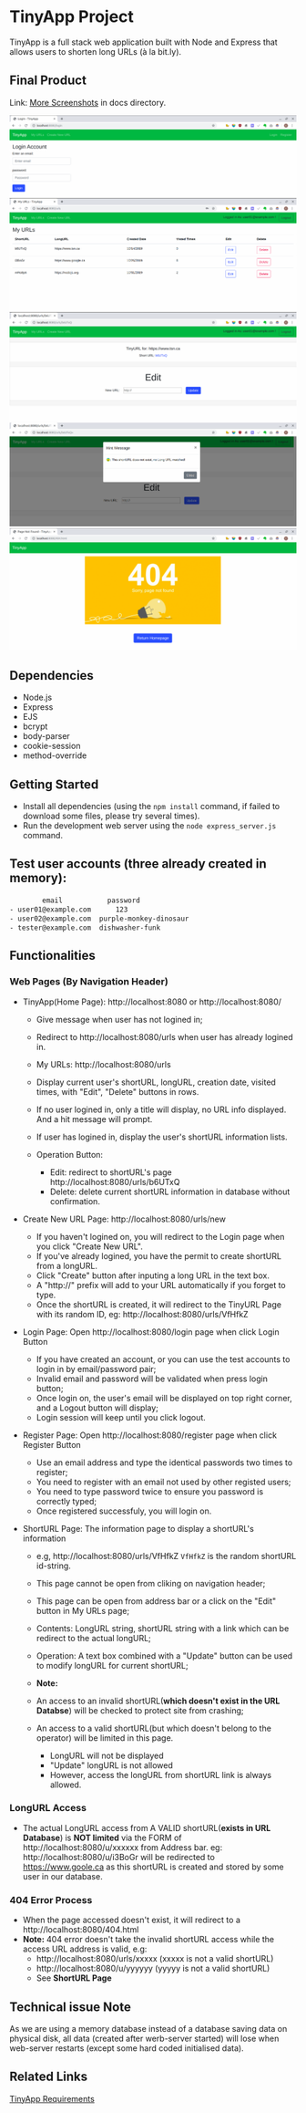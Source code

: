 
# TinyApp Project

TinyApp is a full stack web application built with Node and Express that allows users to shorten long URLs (à la bit.ly).

## Final Product

Link: [More Screenshots](https://github.com/denven/tinyapp/tree/feature/user-registration/docs) in docs directory.

![Login](./docs/Login.png)
![My URLs](https://github.com/denven/tinyapp/blob/master/docs/My%20URLs.png)
![ShortURL](./docs/ShortURL.png)
![ShortURL Acess without permission](https://github.com/denven/tinyapp/blob/master/docs/ShortURL%20Invalid.png)
![404 Error](https://github.com/denven/tinyapp/blob/master/docs/404%20Error.png)

## Dependencies

- Node.js
- Express
- EJS
- bcrypt
- body-parser
- cookie-session
- method-override

## Getting Started

- Install all dependencies (using the `npm install` command, if failed to download some files, please try several times).
- Run the development web server using the `node express_server.js` command.

## Test user accounts (three already created in memory):
            email           password
    - user01@example.com      123
    - user02@example.com  purple-monkey-dinosaur
    - tester@example.com  dishwasher-funk

## Functionalities

### Web Pages (By Navigation Header)
- TinyApp(Home Page): http://localhost:8080 or http://localhost:8080/
  - Give message when user has not logined in;
  - Redirect to http://localhost:8080/urls when user has already logined in.

  - My URLs: http://localhost:8080/urls
  - Display current user's shortURL, longURL, creation date, visited times, with "Edit", "Delete" buttons in rows.
  - If no user logined in, only a title will display, no URL info displayed. And a hit message will prompt.
  - If user has logined in, display the user's shortURL information lists.
  - Operation Button:
    - Edit: redirect to shortURL's page http://localhost:8080/urls/b6UTxQ
    - Delete: delete current shortURL information in database without confirmation.

- Create New URL Page: http://localhost:8080/urls/new
  - If you haven't logined on, you will redirect to the Login page when you click "Create New URL".
  - If you've already logined, you have the permit to create shortURL from a longURL.
  - Click "Create" button after inputing a long URL in the text box.
  - A "http://" prefix will add to your URL automatically if you forget to type.
  - Once the shortURL is created, it will redirect to the TinyURL Page with its random ID, eg: http://localhost:8080/urls/VfHfkZ

- Login Page: Open http://localhost:8080/login page when click Login Button
  - If you have created an account, or you can use the test accounts to login in by email/password pair;
  - Invalid email and password will be validated when press login button;
  - Once login on, the user's email will be displayed on top right corner, and a Logout button will display;
  - Login session will keep until you click logout.

- Register Page: Open http://localhost:8080/register page when click Register Button
  - Use an email address and type the identical passwords two times to register;
  - You need to register with an email not used by other registed users;
  - You need to type password twice to ensure you password is correctly typed;
  - Once registered successfuly, you will login on.

- ShortURL Page: The information page to display a shortURL's information
  - e.g, http://localhost:8080/urls/VfHfkZ  `VfHfkZ` is the random shortURL id-string.

  - This page cannot be open from cliking on navigation header;
  - This page can be open from address bar or a click on the "Edit" button in My URLs page;

  - Contents: LongURL string, shortURL string with a link which can be redirect to the actual longURL;
  - Operation: A text box combined with a "Update" button can be used to modify longURL for current shortURL;
  - **Note:**
  - An access to an invalid shortURL(**which doesn't exist in the URL Databse**) will be checked to protect site from crashing;
  - An access to a valid shortURL(but which doesn't belong to the operator) will be limited in this page.
    - LongURL will not be displayed
    - "Update" longURL is not allowed
    - However, access the longURL from shortURL link is always allowed.

### LongURL Access
  - The actual LongURL access from A VALID shortURL(**exists in URL Database**) is **NOT limited** via the FORM of http://localhost:8080/u/xxxxxx from Address bar. eg: http://localhost:8080/u/i3BoGr will be redirected to https://www.goole.ca as this shortURL is created and stored by some user in our database.

### 404 Error Process
  - When the page accessed doesn't exist, it will redirect to a http://localhost:8080/404.html
  - **Note:**   404 error doesn't take the invalid shortURL access while the access URL address is valid, e.g:
    - http://localhost:8080/urls/xxxxx (xxxxx is not a valid shortURL)
    - http://localhost:8080/u/yyyyyy (yyyyy is not a valid shortURL)
    - See **ShortURL Page**

## Technical issue Note
  As we are using a memory database instead of a database saving data on physical disk, all data (created after werb-server started) will lose when web-server restarts (except some hard coded initialised data).

## Related Links
  [TinyApp Requirements](https://web.compass.lighthouselabs.ca/projects/w2-url-shortener?day_number=w03d4)
